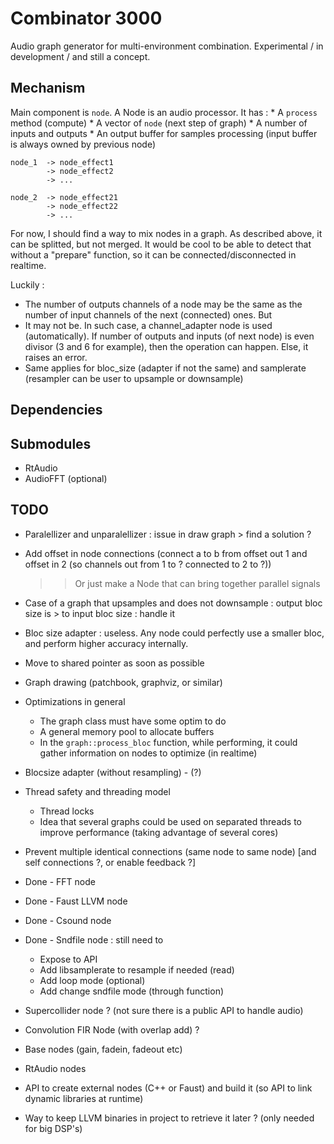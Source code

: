 # Combinator 3000

Audio graph generator for multi-environment combination.
Experimental / in development / and still a concept.

## Mechanism 

Main component is `node`. A Node is an audio processor. 
It has : 
    * A `process` method (compute)
    * A vector of `node` (next step of graph)
    * A number of inputs and outputs
    * An output buffer for samples processing (input buffer is always owned by previous node)

```
node_1  -> node_effect1
        -> node_effect2
        -> ...

node_2  -> node_effect21
        -> node_effect22
        -> ...

```

For now, I should find a way to mix nodes in a graph. As described above, it can be splitted, but not merged.
It would be cool to be able to detect that without a "prepare" function, so it can be connected/disconnected in realtime.


Luckily : 
* The number of outputs channels of a node may be the same as the number of input channels of the next (connected) ones.
But
* It may not be. In such case, a channel_adapter node is used (automatically). If number of outputs and inputs (of next node) is even divisor (3 and 6 for example), 
then the operation can happen. Else, it raises an error.
* Same applies for bloc_size (adapter if not the same) and samplerate (resampler can be user to upsample or downsample)

## Dependencies 


## Submodules 

- RtAudio
- AudioFFT (optional)


## TODO 

- Paralellizer and unparalellizer : issue in draw graph > find a solution ?

- Add offset in node connections (connect a to b from offset out 1 and offset in 2 (so channels out from 1 to ? connected to 2 to ?))
  >> Or just make a Node that can bring together parallel signals 

- Case of a graph that upsamples and does not downsample : output bloc size is > to input bloc size : handle it 

- Bloc size adapter : useless. Any node could perfectly use a smaller bloc, and perform higher accuracy internally.

- Move to shared pointer as soon as possible 
- Graph drawing (patchbook, graphviz, or similar)

- Optimizations in general
  - The graph class must have some optim to do
  - A general memory pool to allocate buffers 
  - In the `graph::process_bloc` function, while performing, it could gather information on nodes to optimize (in realtime)
- Blocsize adapter (without resampling) - (?)
- Thread safety and threading model 
  - Thread locks
  - Idea that several graphs could be used on separated threads to improve performance (taking advantage of several cores)
- Prevent multiple identical connections (same node to same node) [and self connections ?, or enable feedback ?]

- Done - FFT node 
- Done - Faust LLVM node
- Done - Csound node
- Done - Sndfile node : still need to 
  - Expose to API
  - Add libsamplerate to resample if needed (read)
  - Add loop mode (optional)
  - Add change sndfile mode (through function)
  
- Supercollider node  ? (not sure there is a public API to handle audio)
- Convolution FIR Node (with overlap add) ? 
- Base nodes (gain, fadein, fadeout etc)
- RtAudio nodes
- API to create external nodes (C++ or Faust) and build it (so API to link dynamic libraries at runtime)
- Way to keep LLVM binaries in project to retrieve it later ? (only needed for big DSP's)